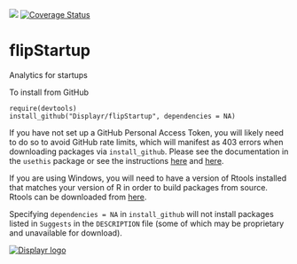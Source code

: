 [![](https://travis-ci.org/Displayr/flipStartup.svg?branch=master)](https://travis-ci.org/Displayr/flipStartup/)
[![Coverage Status](https://coveralls.io/repos/github/Displayr/flipStartup/badge.svg?branch=master)](https://coveralls.io/github/Displayr/flipStartup?branch=master)
# flipStartup

Analytics for startups

To install from GitHub
```
require(devtools)
install_github("Displayr/flipStartup", dependencies = NA)
```

If you have not set up a GitHub Personal Access Token, you will likely need to do so to avoid 
GitHub rate limits, which will manifest as 403 errors when downloading packages via
`install_github`. Please see the documentation in the `usethis` package or see the 
instructions [here](https://docs.github.com/en/authentication/keeping-your-account-and-data-secure/creating-a-personal-access-token) and [here](https://docs.github.com/en/authentication/keeping-your-account-and-data-secure/creating-a-personal-access-token).

If you are using Windows, you will need to have a version of Rtools installed that matches your
version of R in order to build packages from source. Rtools can be downloaded from
[here](https://cran.r-project.org/bin/windows/Rtools/).

Specifying `dependencies = NA` in `install_github` will not install packages listed
in `Suggests` in the `DESCRIPTION` file (some of which may be proprietary and unavailable for download).

[![Displayr logo](https://mwmclean.github.io/img/logo-header.png)](https://www.displayr.com)
